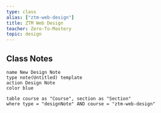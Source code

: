 ```yaml
---
type: class
alias: ["ztm-web-design"]
title: ZTM Web Design
teacher: Zero-To-Mastery
topic: design
---
```



## Class Notes

```button
name New Design Note
type note(Untitled) template
action Design Note
color blue
```

```dataview
table course as "Course", section as "Section"
where type = "designNote" AND course = "ztm-web-design"
```

